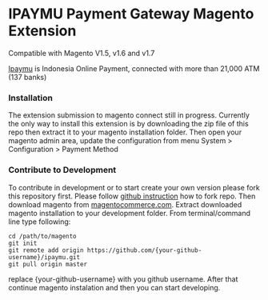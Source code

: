 IPAYMU Payment Gateway Magento Extension
======

Compatible with Magento V1.5, v1.6 and v1.7

[Ipaymu](http://www.ipaymu.com) is Indonesia Online Payment, connected with more than 21,000 ATM (137 banks)

### Installation
The extension submission to magento connect still in progress. 
Currently the only way to install this extension is by downloading 
the zip file of this repo then extract it to your magento installation folder. 
Then open your magento admin area, update the configuration from menu System > Configuration > Payment Method
### Contribute to Development
To contribute in development or to start create your own version please fork this repository first. 
Please follow [github instruction](https://help.github.com/articles/fork-a-repo) how to fork repo.
Then download magento from [magentocommerce.com](http://www.magentocommerce.com). 
Extract downloaded magento installation to your development folder. From terminal/command line type following:
```
cd /path/to/magento
git init
git remote add origin https://github.com/{your-github-username}/ipaymu.git
git pull origin master
```
replace {your-github-username} with you github username. After that continue magento instalation and then you can start developing.
